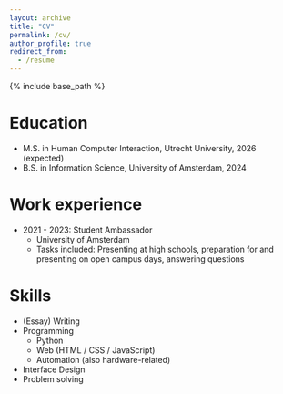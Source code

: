 ```yaml
---
layout: archive
title: "CV"
permalink: /cv/
author_profile: true
redirect_from:
  - /resume
---
```


{% include base_path %}

Education
======
* M.S. in Human Computer Interaction, Utrecht University, 2026 (expected)
* B.S. in Information Science, University of Amsterdam, 2024

Work experience
======
* 2021 - 2023: Student Ambassador
  * University of Amsterdam
  * Tasks included: Presenting at high schools, preparation for and presenting on open campus days, answering questions
  
Skills
======
* (Essay) Writing
* Programming
  * Python
  * Web (HTML / CSS / JavaScript)
  * Automation (also hardware-related)
* Interface Design
* Problem solving
